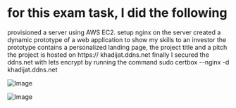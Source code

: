 # for this exam task, I did the following
provisioned a server using AWS EC2.
setup nginx on the server
created a dynamic prototype of a web application to show my skills to an investor 
the prototype contains a personalized landing page, the project title and a pitch
the project is hosted on https:// khadijat.ddns.net
finally I secured the ddns.net with lets encrypt by running the command sudo certbox --nginx -d khadijat.ddns.net


![Image](https://github.com/user-attachments/assets/3a95c7ac-d1a2-476a-8642-92eb1fe575b0)


![Image](https://github.com/user-attachments/assets/d7a4a78d-1177-432c-9f74-838ab76e080d)



